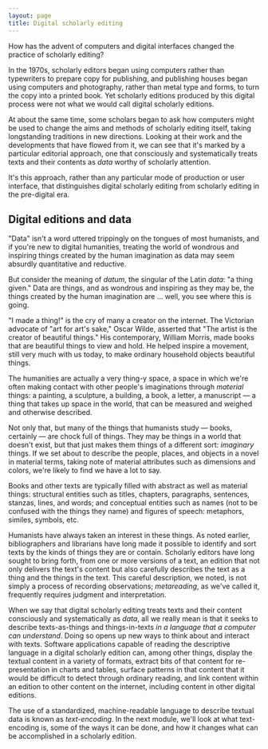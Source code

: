 ```yaml
---
layout: page
title: Digital scholarly editing
---
```


How has the advent of computers and digital interfaces changed the practice of scholarly editing? 

In the 1970s, scholarly editors began using computers rather than typewriters to prepare copy for publishing, and publishing houses began using computers and photography, rather than metal type and forms, to turn the copy into a printed book. Yet scholarly editions produced by this digital process were not what we would call digital scholarly editions.

<!-- In the modern pre-digital world, the text of a scholarly edition was typically created on a typewriter. A compositor at the publishing house set the typewritten copy in hot lead, using a Linotype or similar machine. In this process the machine operator manually entered each character of the text, formatting the copy into lines. The metal lines of type were arranged in a form; the ultimate product was a book printed on paper.

In the 1970s, scholarly editors entered the digital world: they began using computers to prepare copy for publishing. The term “digital” refers to the way a computer stores information: each item is translated into a binary number, an eight-character sequence of the digits zero and one (for example, the letter “a” is represented in binary as 010000001). 

In the initial use of digital technology, the text of the edition was typed into a word-processing program and the resulting file was submitted to the publisher. No more hot lead: the copy didn’t have to be retyped or otherwise reproduced, and the compositor’s job was to encode the file for printing by a computer-assisted process. But the result was the same: the digital process was used to make a book printed on paper. -->

At about the same time, some scholars began to ask how computers might be used to change the aims and methods of scholarly editing itself, taking longstanding traditions in new directions. Looking at their work and the developments that have flowed from it, we can see that it's marked by a particular editorial approach, one that consciously and systematically treats texts and their contents as *data* worthy of scholarly attention.

It's this approach, rather than any particular mode of production or user interface, that distinguishes digital scholarly editing from scholarly editing in the pre-digital era.  

## Digital editions and data

"Data" isn't a word uttered trippingly on the tongues of most humanists, and if you're new to digital humanities, treating the world of wondrous and inspiring things created by the human imagination as data may seem absurdly quantitative and reductive. 

But consider the meaning of *datum*, the singular of the Latin *data*: "a thing given." Data are things, and as wondrous and inspiring as they may be, the things created by the human imagination are &hellip; well, you see where this is going.

"I made a thing!" is the cry of many a creator on the internet. The Victorian advocate of "art for art's sake," Oscar Wilde, asserted that "The artist is the creator of beautiful things." His contemporary, William Morris, made books that are beautiful things to view and hold. He helped inspire a movement, still very much with us today, to make ordinary household objects beautiful things.

The humanities are actually a very thing-y space, a space in which we're often making contact with other people's imaginations through *material* things: a painting, a sculpture, a building, a book, a letter, a manuscript — a thing that takes up space in the world, that can be measured and weighed and otherwise described.

Not only that, but many of the things that humanists study — books, certainly — are chock full of things. They may be things in a world that doesn't exist, but that just makes them things of a different sort: *imaginary* things.  If we set about to describe the people, places, and objects in a novel in material terms, taking note of material attributes such as dimensions and colors, we're likely to find we have a lot to say.

Books and other texts are typically filled with abstract as well as material things: structural entities such as titles, chapters, paragraphs, sentences, stanzas, lines, and words; and conceptual entities such as names (not to be confused with the things they name) and figures of speech: metaphors, similes, symbols, etc.

Humanists have always taken an interest in these things. As noted earlier, bibliographers and librarians have long made it possible to identify and sort texts by the kinds of things they are or contain. Scholarly editors have long sought to bring forth, from one or more versions of a text, an edition that not only delivers the text's content but also carefully describes the text as a thing and the things in the text. This careful description, we noted, is not simply a process of recording observations; *metareading*, as we've called it, frequently requires judgment and interpretation.

When we say that digital scholarly editing treats texts and their content consciously and systematically as *data*, all we really mean is that it seeks to describe texts-as-things and things-in-texts *in a language that a computer can understand*. Doing so opens up new ways to think about and interact with texts. Software applications capable of reading the descriptive language in a digital scholarly edition can, among other things, display the textual content in a variety of formats, extract bits of that content for re-presentation in charts and tables, surface patterns in that content that it would be difficult to detect through ordinary reading, and link content within an edition to other content on the internet, including content in other digital editions. 

The use of a standardized, machine-readable language to describe textual data is known as *text-encoding*. In the next module, we'll look at what text-encoding is, some of the ways it can be done, and how it changes what can be accomplished in a scholarly edition.

<!-- Digital scholarly editors use this power in the editions they create. They do so by incorporating information about a text's data right alongside the data itself, in a process we'll have more to say about later: *data modeling*. After deciding what data in a text needs to be identified in order for the edition to meet its objectives, a digital scholarly editor identifies and often expands on the data using a specialized type of computer language called a *markup language*. 

The simplest digital scholarly editions may rely entirely on the markup language that enables a web browser — Firefox or Chrome, for example — to recognize a paragraph as a paragraph or a list as a list: Hypertext Markup Language, or HTML for short. HTML doesn't permit an editor to say much of substance about a text's data, but an HTML-encoded edition does at least facilitate outputting the edition in other multiple formats, including pdf, and it enables editors to take some advantage of the digital interface: for example, by creating a *social edition* in which readers can interact with editors and one another around the text.

Many digital editions use the much more powerful markup language XML (short for "Extensible Markup Language"), and in particular an XML standard developed by an organization called the "Text Encoding Initiative." (The abbreviation "TEI" is used for both the organization and the standard.)

In the next module, we'll explore how, as an editor, you would use TEI to create a digital scholarly edition. -->